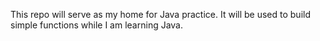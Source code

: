 This repo will serve as my home for Java practice. It will be used to build simple functions while I am learning Java.